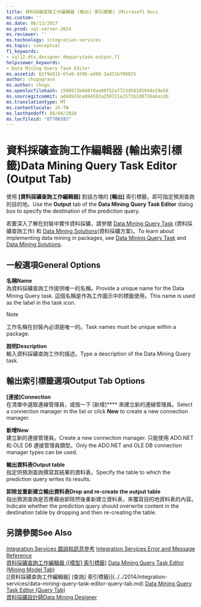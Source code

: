 ```yaml
---
title: 資料採礦查詢工作編輯器 (輸出] 索引標籤) |Microsoft Docs
ms.custom: ''
ms.date: 06/13/2017
ms.prod: sql-server-2014
ms.reviewer: ''
ms.technology: integration-services
ms.topic: conceptual
f1_keywords:
- sql12.dts.designer.dmquerytask.output.f1
helpviewer_keywords:
- Data Mining Query Task Editor
ms.assetid: 62f9e015-6fe0-4396-ad90-3ad51bf00025
author: chugugrace
ms.author: chugu
ms.openlocfilehash: 1508972b0487daa90f52af723d58185944a19a58
ms.sourcegitcommit: ad4d92dce894592a259721a1571b1d8736abacdb
ms.translationtype: MT
ms.contentlocale: zh-TW
ms.lasthandoff: 08/04/2020
ms.locfileid: "87706593"
---
```

# <a name="data-mining-query-task-editor-output-tab"></a><span data-ttu-id="7961a-102">資料採礦查詢工作編輯器 (輸出索引標籤)</span><span class="sxs-lookup"><span data-stu-id="7961a-102">Data Mining Query Task Editor (Output Tab)</span></span>
  <span data-ttu-id="7961a-103">使用 **[資料採礦查詢工作編輯器]** 對話方塊的 **[輸出]** 索引標籤，即可指定預測查詢的目的地。</span><span class="sxs-lookup"><span data-stu-id="7961a-103">Use the **Output** tab of the **Data Mining Query Task Editor** dialog box to specify the destination of the prediction query.</span></span>  
  
 <span data-ttu-id="7961a-104">若要深入了解在封裝中實作資料採礦，請參閱 [Data Mining Query Task](control-flow/data-mining-query-task.md) (資料採礦查詢工作) 和 [Data Mining Solutions](https://docs.microsoft.com/analysis-services/data-mining/data-mining-solutions)(資料採礦方案)。</span><span class="sxs-lookup"><span data-stu-id="7961a-104">To learn about implementing data mining in packages, see [Data Mining Query Task](control-flow/data-mining-query-task.md) and [Data Mining Solutions](https://docs.microsoft.com/analysis-services/data-mining/data-mining-solutions).</span></span>  
  
## <a name="general-options"></a><span data-ttu-id="7961a-105">一般選項</span><span class="sxs-lookup"><span data-stu-id="7961a-105">General Options</span></span>  
 <span data-ttu-id="7961a-106">**名稱**</span><span class="sxs-lookup"><span data-stu-id="7961a-106">**Name**</span></span>  
 <span data-ttu-id="7961a-107">為資料採礦查詢工作提供唯一的名稱。</span><span class="sxs-lookup"><span data-stu-id="7961a-107">Provide a unique name for the Data Mining Query task.</span></span> <span data-ttu-id="7961a-108">這個名稱是作為工作圖示中的標籤使用。</span><span class="sxs-lookup"><span data-stu-id="7961a-108">This name is used as the label in the task icon.</span></span>  
  
> [!NOTE]  
>  <span data-ttu-id="7961a-109">工作名稱在封裝內必須是唯一的。</span><span class="sxs-lookup"><span data-stu-id="7961a-109">Task names must be unique within a package.</span></span>  
  
 <span data-ttu-id="7961a-110">**說明**</span><span class="sxs-lookup"><span data-stu-id="7961a-110">**Description**</span></span>  
 <span data-ttu-id="7961a-111">輸入資料採礦查詢工作的描述。</span><span class="sxs-lookup"><span data-stu-id="7961a-111">Type a description of the Data Mining Query task.</span></span>  
  
## <a name="output-tab-options"></a><span data-ttu-id="7961a-112">輸出索引標籤選項</span><span class="sxs-lookup"><span data-stu-id="7961a-112">Output Tab Options</span></span>  
 <span data-ttu-id="7961a-113">**[連接]**</span><span class="sxs-lookup"><span data-stu-id="7961a-113">**Connection**</span></span>  
 <span data-ttu-id="7961a-114">在清單中選取連線管理員，或按一下 [新增]\*\*\*\* 來建立新的連線管理員。</span><span class="sxs-lookup"><span data-stu-id="7961a-114">Select a connection manager in the list or click **New** to create a new connection manager.</span></span>  
  
 <span data-ttu-id="7961a-115">**新增**</span><span class="sxs-lookup"><span data-stu-id="7961a-115">**New**</span></span>  
 <span data-ttu-id="7961a-116">建立新的連接管理員。</span><span class="sxs-lookup"><span data-stu-id="7961a-116">Create a new connection manager.</span></span> <span data-ttu-id="7961a-117">只能使用 ADO.NET 和 OLE DB 連接管理員類型。</span><span class="sxs-lookup"><span data-stu-id="7961a-117">Only the ADO.NET and OLE DB connection manager types can be used.</span></span>  
  
 <span data-ttu-id="7961a-118">**輸出資料表**</span><span class="sxs-lookup"><span data-stu-id="7961a-118">**Output table**</span></span>  
 <span data-ttu-id="7961a-119">指定供預測查詢撰寫其結果的資料表。</span><span class="sxs-lookup"><span data-stu-id="7961a-119">Specify the table to which the prediction query writes its results.</span></span>  
  
 <span data-ttu-id="7961a-120">**卸除並重新建立輸出資料表**</span><span class="sxs-lookup"><span data-stu-id="7961a-120">**Drop and re-create the output table**</span></span>  
 <span data-ttu-id="7961a-121">指出預測查詢是否應藉由卸除然後重新建立資料表，來覆寫目的地資料表的內容。</span><span class="sxs-lookup"><span data-stu-id="7961a-121">Indicate whether the prediction query should overwrite content in the destination table by dropping and then re-creating the table.</span></span>  
  
## <a name="see-also"></a><span data-ttu-id="7961a-122">另請參閱</span><span class="sxs-lookup"><span data-stu-id="7961a-122">See Also</span></span>  
 <span data-ttu-id="7961a-123">[Integration Services 錯誤和訊息參考](../../2014/integration-services/integration-services-error-and-message-reference.md) </span><span class="sxs-lookup"><span data-stu-id="7961a-123">[Integration Services Error and Message Reference](../../2014/integration-services/integration-services-error-and-message-reference.md) </span></span>  
 <span data-ttu-id="7961a-124">[資料採礦查詢工作編輯器 &#40;[模型] 索引標籤&#41;](../../2014/integration-services/data-mining-query-task-editor-mining-model-tab.md) </span><span class="sxs-lookup"><span data-stu-id="7961a-124">[Data Mining Query Task Editor &#40;Mining Model Tab&#41;](../../2014/integration-services/data-mining-query-task-editor-mining-model-tab.md) </span></span>  
 <span data-ttu-id="7961a-125">[[資料採礦查詢工作編輯器] &#40;查詢] 索引標籤&#41;](../../2014/integration-services/data-mining-query-task-editor-query-tab.md) </span><span class="sxs-lookup"><span data-stu-id="7961a-125">[Data Mining Query Task Editor &#40;Query Tab&#41;](../../2014/integration-services/data-mining-query-task-editor-query-tab.md) </span></span>  
 [<span data-ttu-id="7961a-126">資料採礦設計師</span><span class="sxs-lookup"><span data-stu-id="7961a-126">Data Mining Designer</span></span>](https://docs.microsoft.com/analysis-services/data-mining/data-mining-designer)  
  
  
